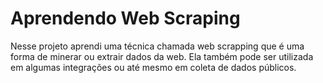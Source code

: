 # Aprendendo Web Scraping
Nesse projeto aprendi uma técnica chamada web scrapping que é uma forma de minerar ou extrair dados da web. Ela também pode ser utilizada em algumas integrações ou até mesmo em coleta de dados  públicos.

